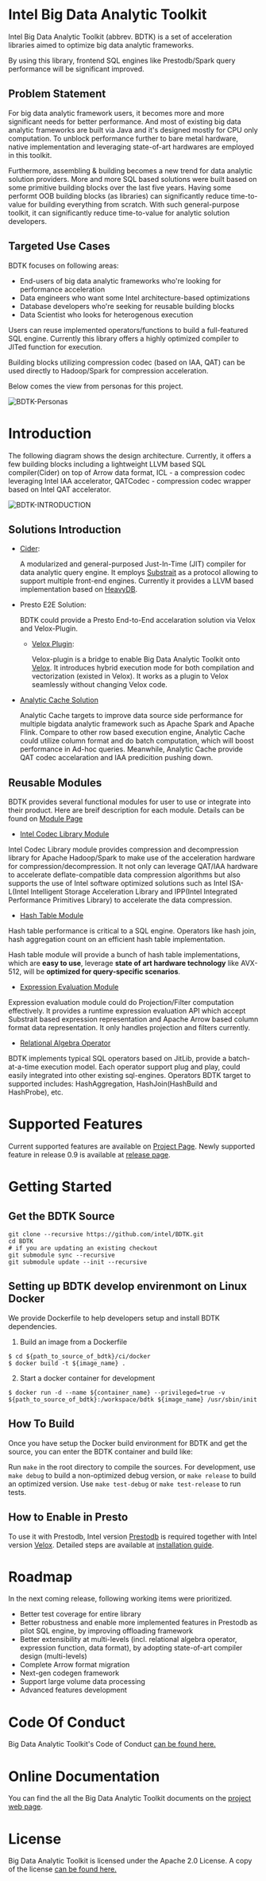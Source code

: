 <!---
  Licensed to the Apache Software Foundation (ASF) under one
  or more contributor license agreements.  See the NOTICE file
  distributed with this work for additional information
  regarding copyright ownership.  The ASF licenses this file
  to you under the Apache License, Version 2.0 (the
  "License"); you may not use this file except in compliance
  with the License.  You may obtain a copy of the License at

    http://www.apache.org/licenses/LICENSE-2.0

  Unless required by applicable law or agreed to in writing,
  software distributed under the License is distributed on an
  "AS IS" BASIS, WITHOUT WARRANTIES OR CONDITIONS OF ANY
  KIND, either express or implied.  See the License for the
  specific language governing permissions and limitations
  under the License.
-->
# Intel Big Data Analytic Toolkit
Intel Big Data Analytic Toolkit (abbrev. BDTK) is a set of acceleration libraries aimed to optimize big data analytic frameworks. 

By using this library, frontend SQL engines like Prestodb/Spark query performance will be significant improved. 

## Problem Statement

For big data analytic framework users, it becomes more and more significant needs for better performance. And most of existing big data analytic frameworks are built via Java and it's designed mostly for CPU only computation. To unblock performance further to bare metal hardware, native implementation and leveraging state-of-art hardwares are employed in this toolkit. 

Furthermore, assembling & building becomes a new trend for data analytic solution providers. More and more SQL based solutions were built based on some primitive building blocks over the last five years. Having some performt OOB building blocks (as libraries) can significantly reduce time-to-value for building everything from scratch. With such general-purpose toolkit, it can significantly reduce time-to-value for analytic solution developers.

## Targeted Use Cases

BDTK focuses on following areas:
-	End-users of big data analytic frameworks who're looking for performance acceleration
-	Data engineers who want some Intel architecture-based optimizations
-	Database developers who're seeking for reusable building blocks
-	Data Scientist who looks for heterogenous execution

Users can reuse implemented operators/functions to build a full-featured SQL engine. Currently this library offers a highly optimized compiler to JITed function for execution.
 
Building blocks utilizing compression codec (based on IAA, QAT) can be used directly to Hadoop/Spark for compression acceleration.

Below comes the view from personas for this project.

![BDTK-Personas](docs/images/Personas.PNG)

# Introduction
The following diagram shows the design architecture. Currently, it offers a few building blocks including a lightweight LLVM based SQL compiler(Cider) on top of Arrow data format, ICL - a compression codec leveraging Intel IAA accelerator, QATCodec - compression codec wrapper based on Intel QAT accelerator. 

![BDTK-INTRODUCTION](docs/images/BDTK-arch.PNG)

## Solutions Introduction

   - [Cider](https://github.com/intel/BDTK/tree/main/src/cider):

      A modularized and general-purposed Just-In-Time (JIT) compiler for data analytic query engine. It employs [Substrait](https://github.com/substrait-io/substrait) as a protocol allowing to support multiple front-end engines. Currently it provides a LLVM based implementation based on [HeavyDB](https://github.com/heavyai/heavydb).

  - Presto E2E Solution:

    BDTK could provide a Presto End-to-End accelaration solution via Velox and Velox-Plugin.
     - [Velox Plugin](https://github.com/intel/BDTK/tree/main/src/cider-velox):

        Velox-plugin is a bridge to enable Big Data Analytic Toolkit onto [Velox](https://github.com/facebookincubator/velox). It introduces hybrid execution mode for both compilation and vectorization (existed in Velox). It works as a plugin to Velox seamlessly without changing Velox code.

  - [Analytic Cache Solution](https://github.com/oap-project/sql-ds-cache/tree/ape/oap-ape)

     Analytic Cache targets to improve data source side performance for multiple bigdata analytic framework such as Apache Spark and Apache Flink. Compare to other row based execution engine, Analytic Cache could utilize column format and do batch computation, which will boost performance in Ad-hoc queries. Meanwhile, Analytic Cache provide QAT codec accelaration and IAA predicition pushing down.

## Reusable Modules
BDTK provides several functional modules for user to use or integrate into their product. Here are breif description for each module. Details can be found on [Module Page](https://intel.github.io/BDTK/user/modules.html)

 - [Intel Codec Library Module](https://intel.github.io/BDTK/user/modules/icl-module.html)

  Intel Codec Library module provides compression and decompression library for Apache Hadoop/Spark to make use of the acceleration hardware for compression/decompression. It not only can leverage QAT/IAA hardware to accelerate deflate-compatible data compression algorithms but also supports the use of Intel software optimized solutions such as Intel ISA-L(Intel Intelligent Storage Acceleration Library and IPP(Intel Integrated Performance Primitives Library) to accelerate the data compression.

 - [Hash Table Module](https://intel.github.io/BDTK/user/modules/hash-table-module.html) 

  Hash table performance is critical to a SQL engine. Operators like hash join, hash aggregation count on an efficient hash table implementation. 

  Hash table module will provide a bunch of hash table implementations, which are **easy to use**, leverage **state of art hardware technology** like AVX-512, will be **optimized for query-specific scenarios**.

 - [Expression Evaluation Module](https://intel.github.io/BDTK/user/modules/expr-eval-module.html)

  Expression evaluation module could do Projection/Filter computation effectively. It provides a runtime expression evaluation API which accept Substrait based expression representation and Apache Arrow based column format data representation. It only handles projection and filters currently. 

 - [Relational Algebra Operator](https://intel.github.io/BDTK/user/modules/operators-module.html)

  BDTK implements typical SQL operators based on JitLib, provide a batch-at-a-time execution model. Each operator support plug and play, could easily integrated into other existing sql-engines. Operators BDTK target to supported includes: HashAggregation, HashJoin(HashBuild and HashProbe), etc.

# Supported Features
Current supported features are available on [Project Page](https://intel.github.io/BDTK/user/function-support.html). Newly supported feature in release 0.9 is available at [release page](https://github.com/intel/BDTK/releases/tag/v0.9.0). 

# Getting Started

## Get the BDTK Source
```
git clone --recursive https://github.com/intel/BDTK.git
cd BDTK
# if you are updating an existing checkout
git submodule sync --recursive
git submodule update --init --recursive
```

## Setting up BDTK develop envirenmont on Linux Docker

We provide Dockerfile to help developers setup and install BDTK dependencies.

1. Build an image from a Dockerfile
```shell
$ cd ${path_to_source_of_bdtk}/ci/docker
$ docker build -t ${image_name} .
```
2. Start a docker container for development
```shell
$ docker run -d --name ${container_name} --privileged=true -v ${path_to_source_of_bdtk}:/workspace/bdtk ${image_name} /usr/sbin/init
```
## How To Build
Once you have setup the Docker build environment for BDTK and get the source, you can enter the BDTK container and build like:

Run `make` in the root directory to compile the sources. For development, use
`make debug` to build a non-optimized debug version, or `make release` to build
an optimized version.  Use `make test-debug` or `make test-release` to run tests.

## How to Enable in Presto
To use it with Prestodb, Intel version [Prestodb](https://github.com/intel-bigdata/presto/) is required together with Intel version [Velox](https://github.com/intel-bigdata/velox). Detailed steps are available at [installation guide](https://intel.github.io/BDTK/user/quick-start).

# Roadmap
In the next coming release, following working items were prioritized.
-	Better test coverage for entire library
-	Better robustness and enable more implemented features in Prestodb as pilot SQL engine, by improving offloading framework
-	Better extensibility at multi-levels (incl. relational algebra operator, expression function, data format), by adopting state-of-art compiler design (multi-levels) 
-	Complete Arrow format migration
-	Next-gen codegen framework
-	Support large volume data processing
-	Advanced features development

# Code Of Conduct
Big Data Analytic Toolkit's Code of Conduct [can be found here.](CODE_OF_CONDUCT.md)

# Online Documentation

You can find the all the Big Data Analytic Toolkit documents on the [project web page](https://intel.github.io/BDTK/).

# License

Big Data Analytic Toolkit is licensed under the Apache 2.0 License. A copy of the license
[can be found here.](LICENSE)

